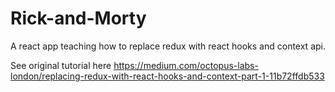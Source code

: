 <h1>Rick-and-Morty</h1>

A react app teaching how to replace redux with react hooks and context api. 

See original tutorial here https://medium.com/octopus-labs-london/replacing-redux-with-react-hooks-and-context-part-1-11b72ffdb533

